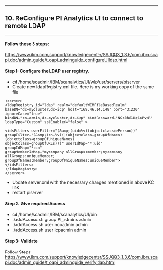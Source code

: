 
------

## 10. ReConfigure PI Analytics UI to connect to remote LDAP
-----


#### Follow these 3 steps:
https://www.ibm.com/support/knowledgecenter/SSJQQ3_1.3.6/com.ibm.scapi.doc/admin_guide/t_oapi_adminguide_configureUIldap.html


#### Step 1: Configure the LDAP user registry.
- cd /home/scadmin/IBM/scanalytics/UI/wlp/usr/servers/piserver 
- Create new ldapRegistry.xml file. Here is my working copy of the same file

```
<server>
<ldapRegistry id="ldap" realm="defaultWIMFileBasedRealm" baseDN="dc=mycluster,dc=icp" host="169.46.14.148" port="31230" ignoreCase="true"
bindDN="cn=admin,dc=mycluster,dc=icp" bindPassword="NSc3hd1Hq6oPvyR"
ldapType="Custom" sslEnabled="false" >

<idsFilters userFilter="(&amp;(uid=%v)(objectclass=ePerson))"
groupFilter="(&amp;(cn=%v)(|(objectclass=groupOfNames)(objectclass=groupOfUniqueNames)
objectclass=groupOfURLs)))" userIdMap="*:uid"
groupIdMap="*:cn"
groupMemberIdMap="mycompany-allGroups:member;mycompany-allGroups:uniqueMember;
groupOfNames:member;groupOfUniqueNames:uniqueMember">
</idsFilters>
</ldapRegistry>
</server>
```

- Update server.xml with the necessary changes mentioned in above KC link
- restart piserver

#### Step 2: Give required Access 
- cd /home/scadmin/IBM/scanalytics/UI/bin
- ./addAccess.sh group PI_admins admin
- ./addAccess.sh user ncoadmin admin
- ./addAccess.sh user icpadmin admin


#### Step 3: Validate

Follow Steps https://www.ibm.com/support/knowledgecenter/SSJQQ3_1.3.6/com.ibm.scapi.doc/admin_guide/t_oapi_adminguide_verifyldap.html

